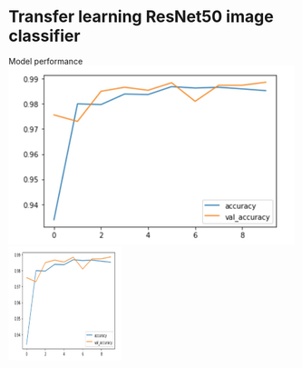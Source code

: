 # Transfer learning ResNet50 image classifier

Model performance
![image](https://github.com/alissa404/Transfer-learning-ResNet50-image-classifier/blob/main/accuracy.jpg)
<img src="https://github.com/alissa404/Transfer-learning-ResNet50-image-classifier/blob/main/accuracy.jpg" width="200" height="200" alt="微信小程式"/><br/>
